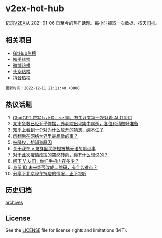 # v2ex-hot-hub

 记录[V2EX](https://www.v2ex.com/)从 2021-01-06 日至今的热门话题。每小时抓取一次数据，按天[归档](archives)。
 
 ## 相关项目

- [GitHub热榜](https://github.com/lonnyzhang423/github-hot-hub)
- [知乎热榜](https://github.com/lonnyzhang423/zhihu-hot-hub)
- [微博热榜](https://github.com/lonnyzhang423/weibo-hot-hub)
- [头条热榜](https://github.com/lonnyzhang423/toutiao-hot-hub)
- [抖音热榜](https://github.com/lonnyzhang423/douyin-hot-hub)


 `更新时间：2022-12-11 21:11:40 +0800`

## 热议话题

1. [ChatGPT 撰写 h 小说、se 聊。有生以来第一次对着 AI 打灰机](https://www.v2ex.com/t/901653)
1. [某市急救已经近乎停摆，养老院出现集中病逝，各位也请做好准备](https://www.v2ex.com/t/901697)
1. [知乎上看到一个对为什么放开的猜想，绷不住了](https://www.v2ex.com/t/901686)
1. [肉翻后在网络世界里最想做的事？](https://www.v2ex.com/t/901626)
1. [被降权，想知道原因](https://www.v2ex.com/t/901675)
1. [关于我在 v 友群里买脐橙被搞无语的那点事](https://www.v2ex.com/t/901685)
1. [对于此次疫情政策的突然转向，你有什么想说的？](https://www.v2ex.com/t/901743)
1. [问下 V 友们，你们手机内存多少？](https://www.v2ex.com/t/901660)
1. [身份 ID 未来能否改成二维码，有什么难点？](https://www.v2ex.com/t/901663)
1. [分享下北京现在抗疫的情况，正下视听](https://www.v2ex.com/t/901716)

## 历史归档

[archives](archives)

## License

See the [LICENSE](LICENSE) file for license rights and limitations (MIT).

